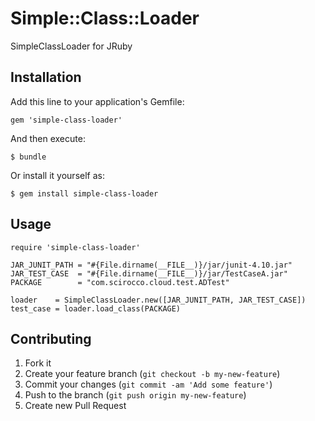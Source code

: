 # Simple::Class::Loader

SimpleClassLoader for JRuby

## Installation

Add this line to your application's Gemfile:

```
gem 'simple-class-loader'
```

And then execute:

```
$ bundle
```

Or install it yourself as:

```
$ gem install simple-class-loader
```

## Usage

```
require 'simple-class-loader'

JAR_JUNIT_PATH = "#{File.dirname(__FILE__)}/jar/junit-4.10.jar"
JAR_TEST_CASE  = "#{File.dirname(__FILE__)}/jar/TestCaseA.jar"
PACKAGE        = "com.scirocco.cloud.test.ADTest"

loader    = SimpleClassLoader.new([JAR_JUNIT_PATH, JAR_TEST_CASE])
test_case = loader.load_class(PACKAGE)
```

## Contributing

1. Fork it
2. Create your feature branch (`git checkout -b my-new-feature`)
3. Commit your changes (`git commit -am 'Add some feature'`)
4. Push to the branch (`git push origin my-new-feature`)
5. Create new Pull Request
